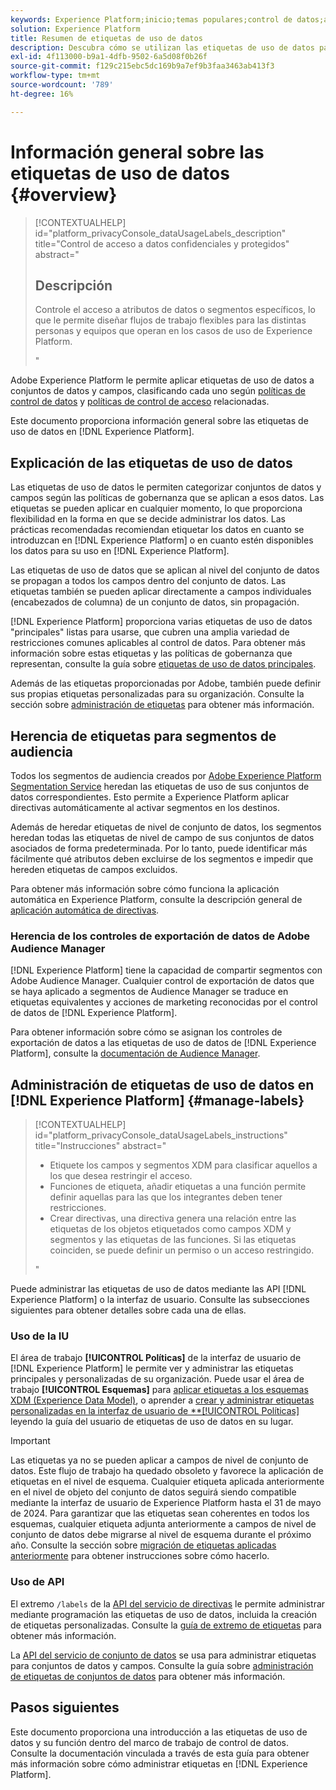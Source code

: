 ```yaml
---
keywords: Experience Platform;inicio;temas populares;control de datos;api de etiquetas de uso de datos;api de servicio de políticas;información general sobre etiquetas de uso de datos
solution: Experience Platform
title: Resumen de etiquetas de uso de datos
description: Descubra cómo se utilizan las etiquetas de uso de datos para ayudar a aplicar el cumplimiento de la gobernanza de datos en Adobe Experience Platform.
exl-id: 4f113000-b9a1-4dfb-9502-6a5d08f0b26f
source-git-commit: f129c215ebc5dc169b9a7ef9b3faa3463ab413f3
workflow-type: tm+mt
source-wordcount: '789'
ht-degree: 16%

---
```


# Información general sobre las etiquetas de uso de datos {#overview}

>[!CONTEXTUALHELP]
>id="platform_privacyConsole_dataUsageLabels_description"
>title="Control de acceso a datos confidenciales y protegidos"
>abstract="<h2>Descripción</h2><p>Controle el acceso a atributos de datos o segmentos específicos, lo que le permite diseñar flujos de trabajo flexibles para las distintas personas y equipos que operan en los casos de uso de Experience Platform.</p>"

Adobe Experience Platform le permite aplicar etiquetas de uso de datos a conjuntos de datos y campos, clasificando cada uno según [políticas de control de datos](../policies/overview.md) y [políticas de control de acceso](../../access-control/abac/ui/policies.md) relacionadas.

Este documento proporciona información general sobre las etiquetas de uso de datos en [!DNL Experience Platform].

## Explicación de las etiquetas de uso de datos

Las etiquetas de uso de datos le permiten categorizar conjuntos de datos y campos según las políticas de gobernanza que se aplican a esos datos. Las etiquetas se pueden aplicar en cualquier momento, lo que proporciona flexibilidad en la forma en que se decide administrar los datos. Las prácticas recomendadas recomiendan etiquetar los datos en cuanto se introduzcan en [!DNL Experience Platform] o en cuanto estén disponibles los datos para su uso en [!DNL Experience Platform].

Las etiquetas de uso de datos que se aplican al nivel del conjunto de datos se propagan a todos los campos dentro del conjunto de datos. Las etiquetas también se pueden aplicar directamente a campos individuales (encabezados de columna) de un conjunto de datos, sin propagación.

[!DNL Experience Platform] proporciona varias etiquetas de uso de datos &quot;principales&quot; listas para usarse, que cubren una amplia variedad de restricciones comunes aplicables al control de datos. Para obtener más información sobre estas etiquetas y las políticas de gobernanza que representan, consulte la guía sobre [etiquetas de uso de datos principales](reference.md).

Además de las etiquetas proporcionadas por Adobe, también puede definir sus propias etiquetas personalizadas para su organización. Consulte la sección sobre [administración de etiquetas](#manage-labels) para obtener más información.

## Herencia de etiquetas para segmentos de audiencia

Todos los segmentos de audiencia creados por [Adobe Experience Platform Segmentation Service](../../segmentation/home.md) heredan las etiquetas de uso de sus conjuntos de datos correspondientes. Esto permite a Experience Platform aplicar directivas automáticamente al activar segmentos en los destinos.

Además de heredar etiquetas de nivel de conjunto de datos, los segmentos heredan todas las etiquetas de nivel de campo de sus conjuntos de datos asociados de forma predeterminada. Por lo tanto, puede identificar más fácilmente qué atributos deben excluirse de los segmentos e impedir que hereden etiquetas de campos excluidos.

Para obtener más información sobre cómo funciona la aplicación automática en Experience Platform, consulte la descripción general de [aplicación automática de directivas](../enforcement/auto-enforcement.md).

### Herencia de los controles de exportación de datos de Adobe Audience Manager

[!DNL Experience Platform] tiene la capacidad de compartir segmentos con Adobe Audience Manager. Cualquier control de exportación de datos que se haya aplicado a segmentos de Audience Manager se traduce en etiquetas equivalentes y acciones de marketing reconocidas por el control de datos de [!DNL Experience Platform].

Para obtener información sobre cómo se asignan los controles de exportación de datos a las etiquetas de uso de datos de [!DNL Experience Platform], consulte la [documentación de Audience Manager](https://experienceleague.adobe.com/docs/audience-manager/user-guide/implementation-integration-guides/integration-experience-platform/aam-aep-audience-sharing.html#aam-data-export-control-in-aep).

## Administración de etiquetas de uso de datos en [!DNL Experience Platform] {#manage-labels}

>[!CONTEXTUALHELP]
>id="platform_privacyConsole_dataUsageLabels_instructions"
>title="Instrucciones"
>abstract="<ul><li>Etiquete los campos y segmentos XDM para clasificar aquellos a los que desea restringir el acceso.</li><li>Funciones de etiqueta, añadir etiquetas a una función permite definir aquellas para las que los integrantes deben tener restricciones.</li><li>Crear directivas, una directiva genera una relación entre las etiquetas de los objetos etiquetados como campos XDM y segmentos y las etiquetas de las funciones. Si las etiquetas coinciden, se puede definir un permiso o un acceso restringido.</li></ul>"

Puede administrar las etiquetas de uso de datos mediante las API [!DNL Experience Platform] o la interfaz de usuario. Consulte las subsecciones siguientes para obtener detalles sobre cada una de ellas.

### Uso de la IU

El área de trabajo **[!UICONTROL Políticas]** de la interfaz de usuario de [!DNL Experience Platform] le permite ver y administrar las etiquetas principales y personalizadas de su organización. Puede usar el área de trabajo **[!UICONTROL Esquemas]** para [aplicar etiquetas a los esquemas XDM (Experience Data Model)](../../xdm/tutorials/labels.md), o aprender a [crear y administrar etiquetas personalizadas en la interfaz de usuario de **[!UICONTROL Políticas]](./user-guide.md) leyendo la guía del usuario de etiquetas de uso de datos en su lugar.

>[!IMPORTANT]
>
>Las etiquetas ya no se pueden aplicar a campos de nivel de conjunto de datos. Este flujo de trabajo ha quedado obsoleto y favorece la aplicación de etiquetas en el nivel de esquema. Cualquier etiqueta aplicada anteriormente en el nivel de objeto del conjunto de datos seguirá siendo compatible mediante la interfaz de usuario de Experience Platform hasta el 31 de mayo de 2024. Para garantizar que las etiquetas sean coherentes en todos los esquemas, cualquier etiqueta adjunta anteriormente a campos de nivel de conjunto de datos debe migrarse al nivel de esquema durante el próximo año. Consulte la sección sobre [migración de etiquetas aplicadas anteriormente](../e2e.md#migrate-labels) para obtener instrucciones sobre cómo hacerlo.

### Uso de API

El extremo `/labels` de la [API del servicio de directivas](https://www.adobe.io/experience-platform-apis/references/policy-service/) le permite administrar mediante programación las etiquetas de uso de datos, incluida la creación de etiquetas personalizadas. Consulte la [guía de extremo de etiquetas](../api/labels.md) para obtener más información.

La [API del servicio de conjunto de datos](https://www.adobe.io/experience-platform-apis/references/dataset-service/) se usa para administrar etiquetas para conjuntos de datos y campos. Consulte la guía sobre [administración de etiquetas de conjuntos de datos](./dataset-api.md) para obtener más información.

## Pasos siguientes

Este documento proporciona una introducción a las etiquetas de uso de datos y su función dentro del marco de trabajo de control de datos. Consulte la documentación vinculada a través de esta guía para obtener más información sobre cómo administrar etiquetas en [!DNL Experience Platform].
